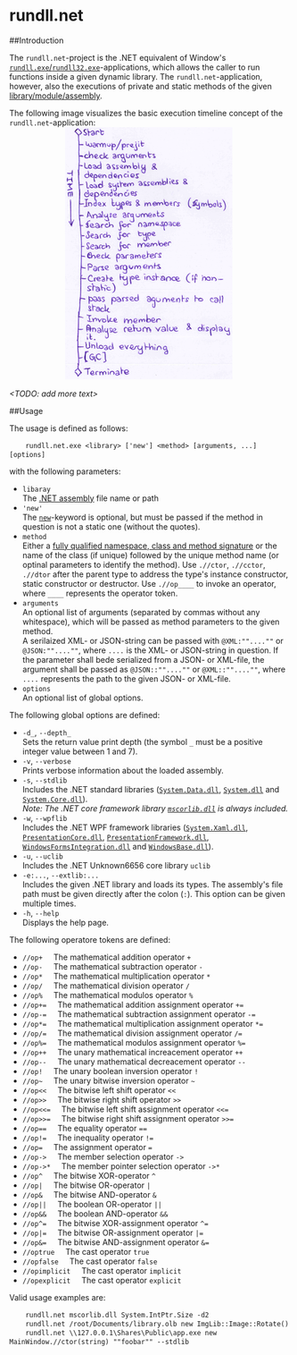 # rundll.net

##Introduction

The `rundll.net`-project is the .NET equivalent of Window's [`rundll.exe`/`rundll32.exe`](https://support.microsoft.com/en-us/kb/164787)-applications, which allows the caller to run functions inside a given dynamic library. The `rundll.net`-application, however, also the executions of private and static methods of the given [library/module/assembly](https://msdn.microsoft.com/en-us/library/ms973231.aspx).

The following image visualizes the basic execution timeline concept of the `rundll.net`-application:<br/>
<img src="timeline.png" alt="Timeline" style="width: 300px; margin-left: 100px;"/>
<br/>

_&lt;TODO: add more text&gt;_

##Usage

The usage is defined as follows:
```
    rundll.net.exe <library> ['new'] <method> [arguments, ...] [options]
```

with the following parameters:

* `libaray`<br/>
  The [.NET assembly](https://msdn.microsoft.com/en-us/library/ms973231.aspx) file name or path
* `'new'`<br/>
  The [`new`](https://msdn.microsoft.com/en-us/library/fa0ab757.aspx)-keyword is optional, but must be passed if the method in question is not a static one (without the quotes).
* `method`<br/>
  Either a [fully qualified namespace, class and method signature](https://msdn.microsoft.com/en-us/library/dfb3cx8s.aspx) or the name of the class (if unique) followed by the unique method name (or optinal parameters to identify the method). Use `.//ctor`, `.//cctor`, `.//dtor` after the parent type to address the type's instance  constructor, static constructor or destructor. Use `.//op____` to invoke an operator, where `____` represents the operator token.
* `arguments`<br/>
  An optional list of arguments (separated by commas without any whitespace), which will be passed as method parameters to the given method.<br/>
A serilaized XML- or JSON-string can be passed with `@XML:""....""` or `@JSON:""....""`, where `....` is the XML- or JSON-string in question. If the parameter shall bede serialized from a JSON- or XML-file, the argument shall be passed as `@JSON::""....""` or `@XML::""....""`, where `....` represents the path to the given JSON- or XML-file.
* `options`<br/>
  An optional list of global options.

The following global options are defined:

* `-d_`, `--depth_`<br/>Sets the return value print depth (the symbol `_` must be a positive integer value between 1 and 7).
* `-v`, `--verbose`<br/>Prints verbose information about the loaded assembly.
* `-s`, `--stdlib`<br/>Includes the .NET standard libraries ([`System.Data.dll`](http://referencesource.microsoft.com/#system.data,namespaces), [`System.dll`](http://referencesource.microsoft.com/#system,namespaces) and [`System.Core.dll`](http://referencesource.microsoft.com/#system.core,namespaces)).<br/>
  _Note: The .NET core framework library [`mscorlib.dll`](http://referencesource.microsoft.com/#mscorlib,namespaces) is always included._
* `-w`, `--wpflib`<br/>Includes the .NET WPF framework libraries ([`System.Xaml.dll`](http://referencesource.microsoft.com/#System.Xaml,namespaces), [`PresentationCore.dll`](http://referencesource.microsoft.com/#PresentationCore,namespaces), [`PresentationFramework.dll`](http://referencesource.microsoft.com/#PresentationFramework,namespaces), [`WindowsFormsIntegration.dll`](http://referencesource.microsoft.com/#WindowsFormsIntegration,namespaces) and [`WindowsBase.dll`](http://referencesource.microsoft.com/#WindowsBase,namespaces)).<br/>
* `-u`, `--uclib`<br/>Includes the .NET Unknown6656 core library `uclib`
* `-e:...`, `--extlib:...`<br/>Includes the given .NET library and loads its types. The assembly's file path must be given directly after the colon (`:`). This option can be given multiple times.
* `-h`, `--help`<br/>Displays the help page.

The following operatore tokens are defined:

 - `//op+` &#160; &#160; The mathematical addition operator `+`
 - `//op-` &#160; &#160; The mathematical subtraction operator `-`
 - `//op*` &#160; &#160; The mathematical multiplication operator `*`
 - `//op/` &#160; &#160; The mathematical division operator `/`
 - `//op%` &#160; &#160; The mathematical modulos operator `%`
 - `//op+=` &#160; &#160; The mathematical addition assignment operator `+=`
 - `//op-=` &#160; &#160; The mathematical subtraction assignment operator `-=`
 - `//op*=` &#160; &#160; The mathematical multiplication assignment operator `*=`
 - `//op/=` &#160; &#160; The mathematical division assignment operator `/=`
 - `//op%=` &#160; &#160; The mathematical modulos assignment operator `%=`
 - `//op++` &#160; &#160; The unary mathematical increacement operator `++`
 - `//op--` &#160; &#160; The unary mathematical decreacement operator `--`
 - `//op!` &#160; &#160; The unary boolean inversion operator `!`
 - `//op~` &#160; &#160; The unary bitwise inversion operator `~`
 - `//op<<` &#160; &#160; The bitwise left shift operator `<<`
 - `//op>>` &#160; &#160; The bitwise right shift operator `>>`
 - `//op<<=` &#160; &#160; The bitwise left shift assignment operator `<<=`
 - `//op>>=` &#160; &#160; The bitwise right shift assignment operator `>>=`
 - `//op==` &#160; &#160; The equality operator `==`
 - `//op!=` &#160; &#160; The inequality operator `!=`
 - `//op=` &#160; &#160; The assignment operator `=`
 - `//op->` &#160; &#160; The member selection operator `->`
 - `//op->*` &#160; &#160; The member pointer selection operator `->*`
 - `//op^` &#160; &#160; The bitwise XOR-operator `^`
 - `//op|` &#160; &#160; The bitwise OR-operator `|`
 - `//op&` &#160; &#160; The bitwise AND-operator `&`
 - `//op||` &#160; &#160; The boolean OR-operator `||`
 - `//op&&` &#160; &#160; The boolean AND-operator `&&`
 - `//op^=` &#160; &#160; The bitwise XOR-assignment operator `^=`
 - `//op|=` &#160; &#160; The bitwise OR-assignment operator `|=`
 - `//op&=` &#160; &#160; The bitwise AND-assignment operator `&=`
 - `//optrue` &#160; &#160; The cast operator `true`
 - `//opfalse` &#160; &#160; The cast operator `false`
 - `//opimplicit` &#160; &#160; The cast operator `implicit`
 - `//opexplicit` &#160; &#160; The cast operator `explicit`
                
Valid usage examples are:
```
    rundll.net mscorlib.dll System.IntPtr.Size -d2
    rundll.net /root/Documents/library.olb new ImgLib::Image::Rotate()
    rundll.net \\127.0.0.1\Shares\Public\app.exe new MainWindow.//ctor(string) ""foobar"" --stdlib
```
